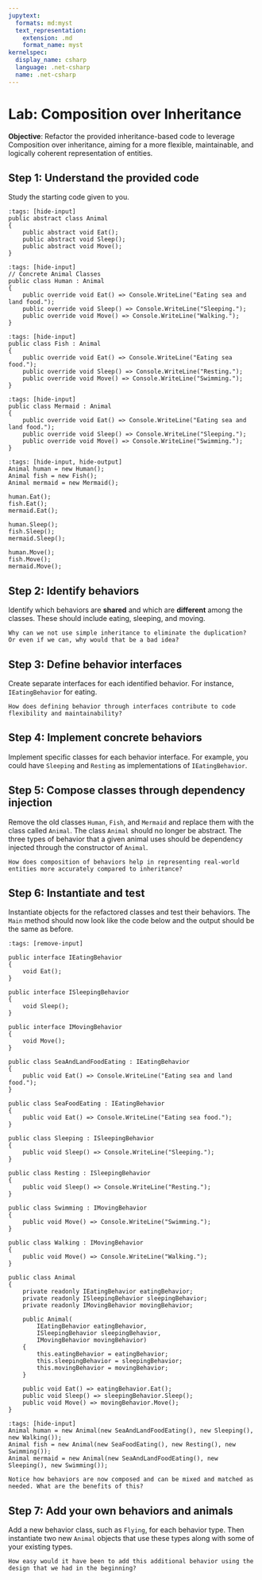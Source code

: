 ```yaml
---
jupytext:
  formats: md:myst
  text_representation:
    extension: .md
    format_name: myst
kernelspec:
  display_name: csharp
  language: .net-csharp
  name: .net-csharp
---
```


# Lab: Composition over Inheritance

**Objective**:
Refactor the provided inheritance-based code to leverage Composition over inheritance, aiming for a more flexible, maintainable, and logically coherent representation of entities.

## Step 1: Understand the provided code

Study the starting code given to you.

```{code-cell}
:tags: [hide-input]
public abstract class Animal
{
    public abstract void Eat();
    public abstract void Sleep();
    public abstract void Move();
}
```

```{code-cell}
:tags: [hide-input]
// Concrete Animal Classes
public class Human : Animal
{
    public override void Eat() => Console.WriteLine("Eating sea and land food.");
    public override void Sleep() => Console.WriteLine("Sleeping.");
    public override void Move() => Console.WriteLine("Walking.");
}
```

```{code-cell}
:tags: [hide-input]
public class Fish : Animal
{
    public override void Eat() => Console.WriteLine("Eating sea food.");
    public override void Sleep() => Console.WriteLine("Resting.");
    public override void Move() => Console.WriteLine("Swimming.");
}
```

```{code-cell}
:tags: [hide-input]
public class Mermaid : Animal
{
    public override void Eat() => Console.WriteLine("Eating sea and land food.");
    public override void Sleep() => Console.WriteLine("Sleeping.");
    public override void Move() => Console.WriteLine("Swimming.");
}
```

```{code-cell}
:tags: [hide-input, hide-output]
Animal human = new Human();
Animal fish = new Fish();
Animal mermaid = new Mermaid();

human.Eat();
fish.Eat();
mermaid.Eat();

human.Sleep();
fish.Sleep();
mermaid.Sleep();

human.Move();
fish.Move();
mermaid.Move();
```

## Step 2: Identify behaviors

Identify which behaviors are **shared** and which are **different** among the classes. These should include eating, sleeping, and moving.

```{admonition} 🤔 Reflection
Why can we not use simple inheritance to eliminate the duplication?
Or even if we can, why would that be a bad idea?
```

## Step 3: Define behavior interfaces

Create separate interfaces for each identified behavior. For instance, `IEatingBehavior` for eating.

```{admonition} 🤔 Reflection
How does defining behavior through interfaces contribute to code flexibility and maintainability?
```

## Step 4: Implement concrete behaviors

Implement specific classes for each behavior interface. For example, you could have `Sleeping` and `Resting` as implementations of `IEatingBehavior`.

## Step 5: Compose classes through dependency injection

Remove the old classes `Human`, `Fish`, and `Mermaid` and replace them with the class called `Animal`.
The class `Animal` should no longer be abstract.
The three types of behavior that a given animal uses should be dependency injected through the constructor of `Animal`.

```{admonition} 🤔 Reflection
How does composition of behaviors help in representing real-world entities more accurately compared to inheritance?
```

## Step 6: Instantiate and test

Instantiate objects for the refactored classes and test their behaviors.
The `Main` method should now look like the code below and the output should be the same as before.

```{code-cell}
:tags: [remove-input]

public interface IEatingBehavior
{
    void Eat();
}

public interface ISleepingBehavior
{
    void Sleep();
}

public interface IMovingBehavior
{
    void Move();
}

public class SeaAndLandFoodEating : IEatingBehavior
{
    public void Eat() => Console.WriteLine("Eating sea and land food.");
}

public class SeaFoodEating : IEatingBehavior
{
    public void Eat() => Console.WriteLine("Eating sea food.");
}

public class Sleeping : ISleepingBehavior
{
    public void Sleep() => Console.WriteLine("Sleeping.");
}

public class Resting : ISleepingBehavior
{
    public void Sleep() => Console.WriteLine("Resting.");
}

public class Swimming : IMovingBehavior
{
    public void Move() => Console.WriteLine("Swimming.");
}

public class Walking : IMovingBehavior
{
    public void Move() => Console.WriteLine("Walking.");
}

public class Animal
{
    private readonly IEatingBehavior eatingBehavior;
    private readonly ISleepingBehavior sleepingBehavior;
    private readonly IMovingBehavior movingBehavior;

    public Animal(
        IEatingBehavior eatingBehavior,
        ISleepingBehavior sleepingBehavior,
        IMovingBehavior movingBehavior)
    {
        this.eatingBehavior = eatingBehavior;
        this.sleepingBehavior = sleepingBehavior;
        this.movingBehavior = movingBehavior;
    }

    public void Eat() => eatingBehavior.Eat();
    public void Sleep() => sleepingBehavior.Sleep();
    public void Move() => movingBehavior.Move();
}
```

```{code-cell}
:tags: [hide-input]
Animal human = new Animal(new SeaAndLandFoodEating(), new Sleeping(), new Walking());
Animal fish = new Animal(new SeaFoodEating(), new Resting(), new Swimming());
Animal mermaid = new Animal(new SeaAndLandFoodEating(), new Sleeping(), new Swimming());
```

```{admonition} 🤔 Reflection
Notice how behaviors are now composed and can be mixed and matched as needed. What are the benefits of this?
```

## Step 7: Add your own behaviors and animals

Add a new behavior class, such as `Flying`, for each behavior type.
Then instantiate two new `Animal` objects that use these types along with some of your existing types.

```{admonition} 🤔 Reflection
How easy would it have been to add this additional behavior using the design that we had in the beginning?
```



